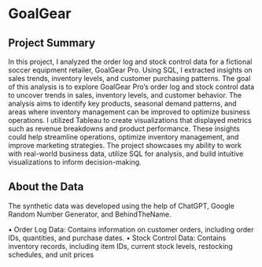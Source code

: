 # GoalGear
 ## Project Summary
In this project, I analyzed the order log and stock control data for a fictional soccer equipment retailer, GoalGear Pro. Using SQL, I extracted insights on sales trends, inventory levels, and customer purchasing patterns. The goal of this analysis is to explore GoalGear Pro’s order log and stock control data to uncover trends in sales, inventory levels, and customer behavior. The analysis aims to identify key products, seasonal demand patterns, and areas where inventory management can be improved to optimize business operations. I utilized Tableau to create visualizations that displayed metrics such as revenue breakdowns and product performance. These insights could help streamline operations, optimize inventory management, and improve marketing strategies. The project showcases my ability to work with real-world business data, utilize SQL for analysis, and build intuitive visualizations to inform decision-making.

## About the Data
The synthetic data was developed using the help of ChatGPT, Google Random Number Generator, and BehindTheName.

•	Order Log Data: Contains information on customer orders, including order IDs, quantities, and purchase dates.
•	Stock Control Data: Contains inventory records, including item IDs, current stock levels, restocking schedules, and unit prices

